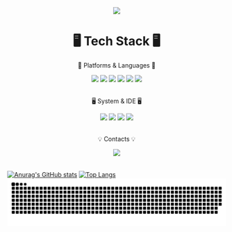 <div align=center>
        <img src="https://capsule-render.vercel.app/api?type=transparent&text=[HoonC-corgi's%20Github]&animation=twinkling&fontSize=70&fontColor=4B4B77" />
</div>

<div align=center>
        <h1>🖥️ Tech Stack 🖥️</h1>
        <p>📖 Platforms & Languages 📖</p>
</div>

<div align="center">
        <img src="https://img.shields.io/badge/JAVA-FF7800?style=flat&logo=java&logoColor=white" />
        <img src="https://img.shields.io/badge/Python-3776AB?style=flat&logo=python&logoColor=white" />
        <img src="https://img.shields.io/badge/YOLO-00FFFF?style=flat&logo=YOLO&logoColor=black" />
        <img src="https://img.shields.io/badge/PyTorch-EE4C2C?style=flat&logo=PyTorch&logoColor=black" />
        <img src="https://img.shields.io/badge/Anaconda-44A833?style=flat&logo=anaconda&logoColor=white" />
        <img src="https://img.shields.io/badge/Android-3DDC84?style=flat&logo=android&logoColor=white" />
</div>

<br>

<div align=center>
        <p>🖥️ System & IDE 🖥️</p>
</div>
<div align="center">
        <img src="https://img.shields.io/badge/macOS-000000?style=flat&logo=macos&logoColor=white" />
        <img src="https://img.shields.io/badge/PyCharm-000000?style=flat&logo=pycharm&logoColor=white" />
        <img src="https://img.shields.io/badge/JetBrains-000000?style=flat&logo=jetbrains&logoColor=white" />
        <img src="https://img.shields.io/badge/Android%20Studio-3DDC84?style=flat&logo=androidstudio&logoColor=white" />
</div>

<br>

<div align=center>
        <p>💡 Contacts 💡</p>
</div>

<div align=center>
        <a href="https://https://linktr.ee/HoonC_corgi">
                <img src="https://img.shields.io/badge/linktree-1de9b6?style=for-the-badge&logo=linktree&logoColor=white" />
        </a>
</div>
                
<br>

[![Anurag's GitHub stats](https://github-readme-stats.vercel.app/api?username=HoonC-corgi)](https://github.com/HoonC-corgi?tab=repositories)
[![Top Langs](https://github-readme-stats.vercel.app/api/top-langs/?username=HoonC-corgi)](https://github.com/HoonC-corgi?tab=repositories)
<img src="https://github.com/HoonC-corgi/HoonC-corgi/blob/output/github-contribution-grid-snake.svg"/>
